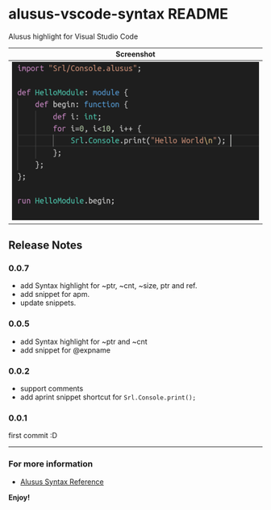 # alusus-vscode-syntax README

Alusus highlight for Visual Studio Code

|Screenshot|
|:-----:|
|![alt](https://raw.githubusercontent.com/Alusus/alusus-vscode-syntax/master/screenshots/screenshot1.png)|

## Release Notes
### 0.0.7
- add Syntax highlight for ~ptr, ~cnt, ~size, ptr and ref.
- add snippet for apm.
- update snippets.

### 0.0.5
- add Syntax highlight for ~ptr and ~cnt
- add snippet for @expname 

### 0.0.2
- support comments
- add aprint snippet 
shortcut for ```Srl.Console.print();```

### 0.0.1

first commit :D

-----------------------------------------------------------------------------------------------------------

### For more information

* [Alusus Syntax Reference](https://alusus.net/Doc/reference.ar.html)

**Enjoy!**
